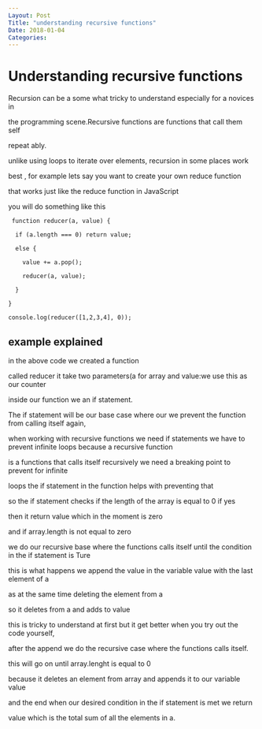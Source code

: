 ```yaml
---
Layout: Post
Title: "understanding recursive functions"
Date: 2018-01-04 
Categories:
---
```

# Understanding recursive functions

Recursion can be a some what tricky to understand especially for a novices in 

the programming scene.Recursive functions are functions that call them self 

repeat ably.



unlike using loops to iterate over elements, recursion in some places work 

best , for example lets say you want to create your own reduce function

that works just like the reduce function in JavaScript

you will do something like this 


```
 function reducer(a, value) {

  if (a.length === 0) return value;

  else {

    value += a.pop();

    reducer(a, value);

  }

}

console.log(reducer([1,2,3,4], 0));
```


##  example explained 



in the  above code we created a function 

called reducer  it take two parameters(a for array and value:we use this as our counter 

inside our function we an if statement.



The if statement will be our   base case where our we prevent the function from calling itself again,

when working with recursive functions we need if statements we have to prevent infinite loops because a recursive function

is a functions that calls itself recursively we need a breaking point to prevent for infinite

loops the if statement in the function helps with preventing that

so the if statement checks if the length of the array is equal to 0 if yes 

then it return value which in the moment is zero

and if array.length is not equal to zero

we do our recursive base where the functions calls itself until the condition in the if statement is Ture

this is what happens we append the value in the variable value with the last element of a

as at the same time deleting the element from a 

so it deletes from a and adds to value

this is tricky to understand at first but it get better when you try out the code yourself, 

after the append we do the recursive case where the functions calls itself.

this will go on until array.lenght is equal to 0 

because it deletes an element from array and appends it to our variable value 

and the end when our desired condition in the if statement is met we return 

value which is the total sum of all the elements in a.